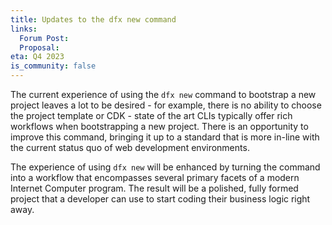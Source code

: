 ```yaml
---
title: Updates to the dfx new command
links:
  Forum Post:
  Proposal:
eta: Q4 2023
is_community: false
---
```


The current experience of using the `dfx new` command to bootstrap a new project leaves a lot to be desired - for example,
there is no ability to choose the project template or CDK - state of the art CLIs typically offer rich workflows when
bootstrapping a new project. There is an opportunity to improve this command, bringing it up to a standard that is more
in-line with the current status quo of web development environments.

The experience of using `dfx new` will be enhanced by turning the command into a workflow that encompasses several primary
facets of a modern Internet Computer program. The result will be a polished, fully formed project that a developer can
use to start coding their business logic right away.